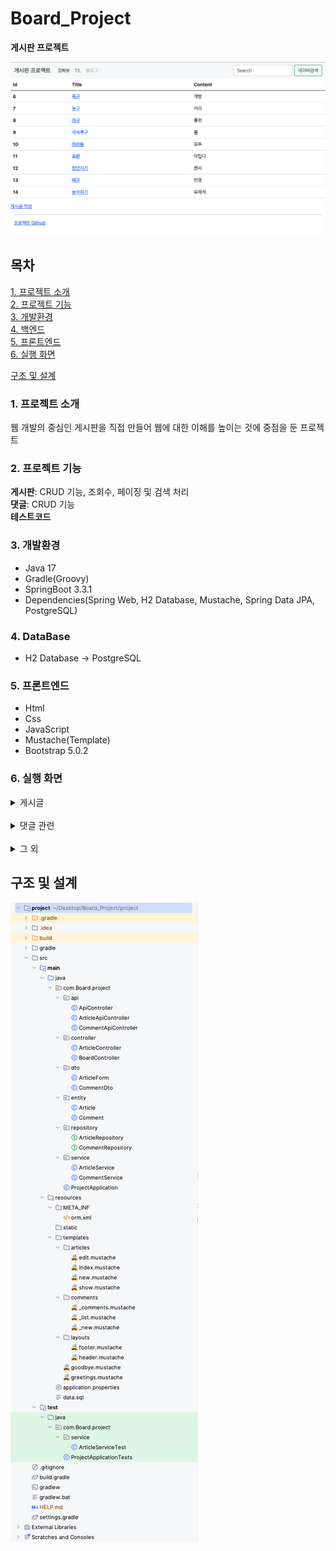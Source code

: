 # Board_Project
**게시판 프로젝트**

![메인 화면](./img/main.png)

## 목차
[1. 프로젝트 소개](#1-프로젝트-소개)    
[2. 프로젝트 기능](#2-프로젝트-기능)    
[3. 개발환경](#3-개발환경)   
[4. 백엔드](#4-백엔드)   
[5. 프론트엔드](#5-프론트엔드)   
[6. 실행 화면](#6-실행-화면)   

[구조 및 설계](#구조-및-설계)

### 1. 프로젝트 소개
웹 개발의 중심인 게시판을 직접 만들어 웹에 대한 이해를 높이는 것에 중점을 둔 프로젝트

### 2. 프로젝트 기능
**게시판**: CRUD 기능, 조회수, 페이징 및 검색 처리  
**댓글**: CRUD 기능  
**테스트코드**

### 3. 개발환경
- Java 17
- Gradle(Groovy)
- SpringBoot 3.3.1
- Dependencies(Spring Web, H2 Database, Mustache, Spring Data JPA, PostgreSQL)

### 4. DataBase
- H2 Database -> PostgreSQL

### 5. 프론트엔드
- Html
- Css
- JavaScript
- Mustache(Template)
- Bootstrap 5.0.2


### 6. 실행 화면
  <details>
    <summary>게시글</summary>   
       
    
  **1. 게시글 전체 목록**   
  ![image](./img/1.gif)   
   
     
  **2. 게시글 작성**   
  ![image](./img/2.gif)   
     
  **3. 게시글 상세보기**   
  ![image](./img/3.gif)   
     
   **4. 게시글 수정 화면**     
  ![image](./img/4.gif)      
  
  **5. 게시글 삭제 화면**   
  ![image](./img/5.gif)   
  게시글 삭제 후 `삭제 완료` 알림 창 발생   
  
  </details>

  <br/>   
  
  <details>
    <summary>댓글 관련</summary>   
       
  **1. 댓글 작성**       
  ![image](./img/6.gif)   
  `댓글 등록 완료` 알림 발생
  
  **2. 댓글 수정**   
  ![image](./img/8.gif)   
  `댓글 수정 완료` 알림 발생

  **3. 댓글 삭제**   
  ![image](./img/7.gif)   
  `n번 댓글 삭제 완료` 알림 발생  
           
  </details>

  <br/>   

  <details>
    <summary>그 외</summary>   

  ![image](./img/10.gif)      
  
  </details>
   

## 구조 및 설계   

 ![image](./img/9.png) 
